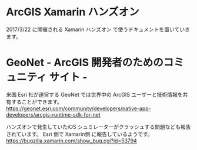# ArcGIS Xamarin ハンズオン
2017/3/22 に開催される Xamarin ハンズオン で使うドキュメントを置いていきます。　　

# GeoNet - ArcGIS 開発者のためのコミュニティ サイト -
米国 Esri 社が運営する GeoNet では世界中の ArcGIS ユーザーと技術情報を共有することができます。
https://geonet.esri.com/community/developers/native-app-developers/arcgis-runtime-sdk-for-net

ハンズオンで発生していたiOS シュミレーターがクラッシュする問題なども報告されています。
Esri 側で Xamarin側 に報告しているようです。
https://bugzilla.xamarin.com/show_bug.cgi?id=53794

